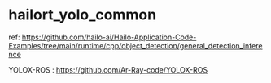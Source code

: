 # hailort_yolo_common
ref: https://github.com/hailo-ai/Hailo-Application-Code-Examples/tree/main/runtime/cpp/object_detection/general_detection_inference

YOLOX-ROS : https://github.com/Ar-Ray-code/YOLOX-ROS